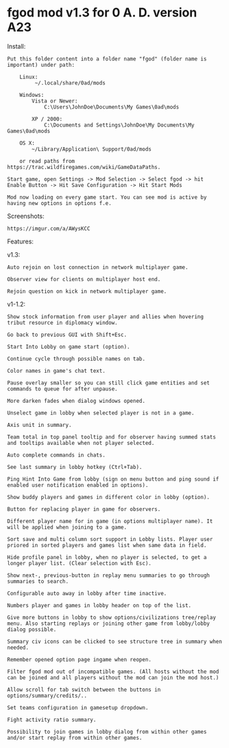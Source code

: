 # fgod mod v1.3 for 0 A. D. version A23

Install:

	Put this folder content into a folder name "fgod" (folder name is important) under path:

		Linux:
			 ~/.local/share/0ad/mods

		Windows:
			Vista or Newer:
				C:\Users\JohnDoe\Documents\My Games\0ad\mods

			XP / 2000:
				C:\Documents and Settings\JohnDoe\My Documents\My Games\0ad\mods

		OS X:
			~/Library/Application\ Support/0ad/mods

		or read paths from https://trac.wildfiregames.com/wiki/GameDataPaths.

	Start game, open Settings -> Mod Selection -> Select fgod -> hit Enable Button -> Hit Save Configuration -> Hit Start Mods

	Mod now loading on every game start. You can see mod is active by having new options in options f.e.

Screenshots:


	https://imgur.com/a/AWysKCC



Features:

v1.3:

	Auto rejoin on lost connection in network multiplayer game.

	Observer view for clients on multiplayer host end.

	Rejoin question on kick in network multiplayer game.

v1-1.2:

	Show stock information from user player and allies when hovering tribut resource in diplomacy window.

	Go back to previous GUI with Shift+Esc.

	Start Into Lobby on game start (option).

	Continue cycle through possible names on tab.

	Color names in game's chat text.

	Pause overlay smaller so you can still click game entities and set commands to queue for after unpause.

	More darken fades when dialog windows opened.

	Unselect game in lobby when selected player is not in a game.

	Axis unit in summary.

	Team total in top panel tooltip and for observer having summed stats and tooltips available when not player selected.

	Auto complete commands in chats.

	See last summary in lobby hotkey (Ctrl+Tab).

	Ping Hint Into Game from lobby (sign on menu button and ping sound if enabled user notification enabled in options).

	Show buddy players and games in different color in lobby (option).

	Button for replacing player in game for observers.

	Different player name for in game (in options multiplayer name). It will be applied when joining to a game.

	Sort save and multi column sort support in Lobby lists. Player user priored in sorted players and games list when same data in field.

	Hide profile panel in lobby, when no player is selected, to get a longer player list. (Clear selection with Esc).

	Show next-, previous-button in replay menu summaries to go through summaries to search.

	Configurable auto away in lobby after time inactive.

	Numbers player and games in lobby header on top of the list.

	Give more buttons in lobby to show options/civilizations tree/replay menu. Also starting replays or joining other game from lobby/lobby dialog possible.

	Summary civ icons can be clicked to see structure tree in summary when needed.

	Remember opened option page ingame when reopen.

	Filter fgod mod out of incompatible games. (All hosts without the mod can be joined and all players without the mod can join the mod host.)

	Allow scroll for tab switch between the buttons in options/summary/credits/..

	Set teams configuration in gamesetup dropdown.

	Fight activity ratio summary.

	Possibility to join games in lobby dialog from within other games and/or start replay from within other games.
